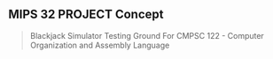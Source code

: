 ## MIPS 32 PROJECT Concept
 > Blackjack Simulator Testing Ground
 > For CMPSC 122 - Computer Organization and Assembly Language
